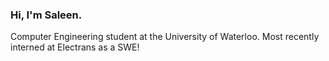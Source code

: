 ### Hi, I'm Saleen.

Computer Engineering student at the University of Waterloo. Most recently interned at Electrans as a SWE!
